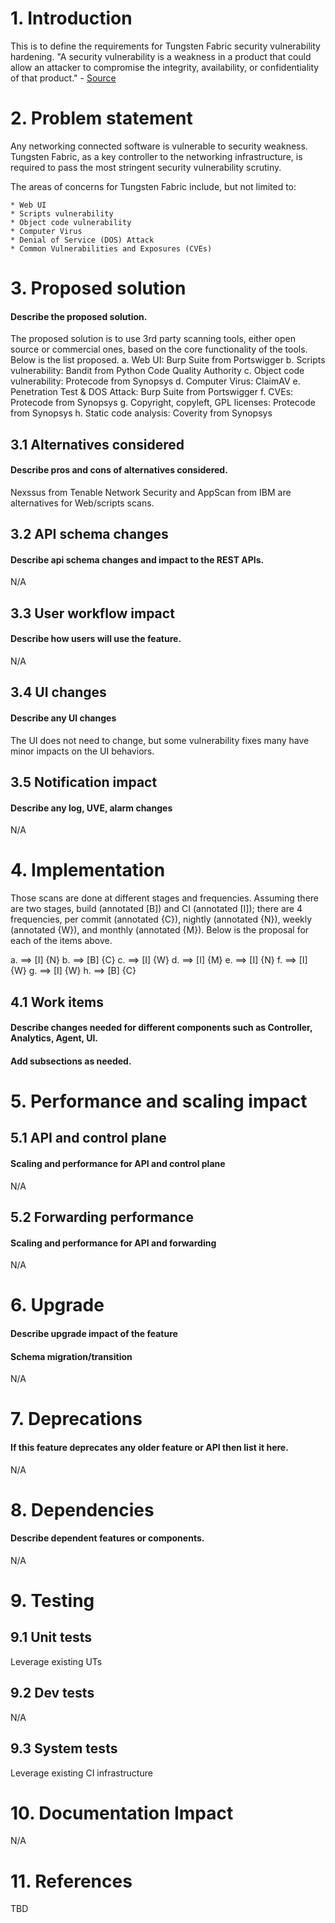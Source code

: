 
# 1. Introduction
This is to define the requirements for Tungsten Fabric security vulnerability hardening.
"A security vulnerability is a weakness in a product that could allow an attacker to compromise the integrity, availability, or confidentiality of that product." - [Source](https://msdn.microsoft.com/en-us/library/cc751383.aspx)

# 2. Problem statement
Any networking connected software is vulnerable to security weakness. Tungsten Fabric, as a key controller to the networking infrastructure, is required to pass the most stringent security vulnerability scrutiny.

The areas of concerns for Tungsten Fabric include, but not limited to:

```
* Web UI
* Scripts vulnerability
* Object code vulnerability
* Computer Virus
* Denial of Service (DOS) Attack
* Common Vulnerabilities and Exposures (CVEs)

```
# 3. Proposed solution
#### Describe the proposed solution.
The proposed solution is to use 3rd party scanning tools, either open source or commercial ones, based on the core functionality of the tools. Below is the list proposed.
a. Web UI: Burp Suite from Portswigger
b. Scripts vulnerability: Bandit from Python Code Quality Authority
c. Object code vulnerability: Protecode from Synopsys
d. Computer Virus: ClaimAV
e. Penetration Test & DOS Attack: Burp Suite from Portswigger
f. CVEs: Protecode from Synopsys
g. Copyright, copyleft, GPL licenses: Protecode from Synopsys
h. Static code analysis: Coverity from Synopsys

## 3.1 Alternatives considered
#### Describe pros and cons of alternatives considered.
Nexssus from Tenable Network Security and AppScan from IBM are alternatives for Web/scripts scans.

## 3.2 API schema changes
#### Describe api schema changes and impact to the REST APIs.
N/A

## 3.3 User workflow impact
#### Describe how users will use the feature.
N/A

## 3.4 UI changes
#### Describe any UI changes
The UI does not need to change, but some vulnerability fixes many have minor impacts on the UI behaviors.
## 3.5 Notification impact
#### Describe any log, UVE, alarm changes
N/A

# 4. Implementation
Those scans are done at different stages and frequencies. Assuming there are two stages, build (annotated [B]) and CI (annotated [I]); there are 4 frequencies, per commit (annotated {C}), nightly (annotated {N}), weekly (annotated {W}), and monthly (annotated {M}). Below is the proposal for each of the items above.

a. ==> [I] {N}
b. ==> [B] {C}
c. ==> [I] {W}
d. ==> [I] {M}
e. ==> [I] {N}
f. ==> [I] {W}
g. ==> [I] {W}
h. ==> [B] {C}

## 4.1 Work items
#### Describe changes needed for different components such as Controller, Analytics, Agent, UI.
#### Add subsections as needed.

# 5. Performance and scaling impact
## 5.1 API and control plane
#### Scaling and performance for API and control plane
N/A

## 5.2 Forwarding performance
#### Scaling and performance for API and forwarding
N/A

# 6. Upgrade
#### Describe upgrade impact of the feature
#### Schema migration/transition
N/A

# 7. Deprecations
#### If this feature deprecates any older feature or API then list it here.
N/A

# 8. Dependencies
#### Describe dependent features or components.
N/A

# 9. Testing
## 9.1 Unit tests
Leverage existing UTs
## 9.2 Dev tests
N/A
## 9.3 System tests
Leverage existing CI infrastructure

# 10. Documentation Impact
N/A

# 11. References
TBD
